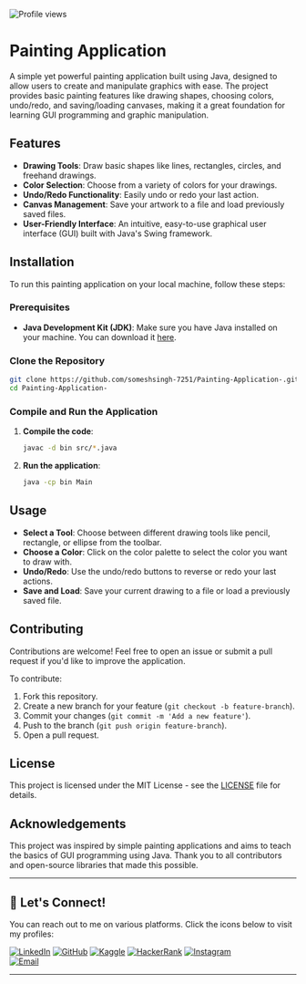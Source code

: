 ![Profile views](https://komarev.com/ghpvc/?username=someshsingh-7251)

# Painting Application

A simple yet powerful painting application built using Java, designed to allow users to create and manipulate graphics with ease. The project provides basic painting features like drawing shapes, choosing colors, undo/redo, and saving/loading canvases, making it a great foundation for learning GUI programming and graphic manipulation.

## Features

- **Drawing Tools**: Draw basic shapes like lines, rectangles, circles, and freehand drawings.
- **Color Selection**: Choose from a variety of colors for your drawings.
- **Undo/Redo Functionality**: Easily undo or redo your last action.
- **Canvas Management**: Save your artwork to a file and load previously saved files.
- **User-Friendly Interface**: An intuitive, easy-to-use graphical user interface (GUI) built with Java's Swing framework.


## Installation

To run this painting application on your local machine, follow these steps:

### Prerequisites

- **Java Development Kit (JDK)**: Make sure you have Java installed on your machine. You can download it [here](https://www.oracle.com/java/technologies/javase-downloads.html).

### Clone the Repository

```bash
git clone https://github.com/someshsingh-7251/Painting-Application-.git
cd Painting-Application-
```

### Compile and Run the Application

1. **Compile the code**:

   ```bash
   javac -d bin src/*.java
   ```

2. **Run the application**:

   ```bash
   java -cp bin Main
   ```

## Usage

- **Select a Tool**: Choose between different drawing tools like pencil, rectangle, or ellipse from the toolbar.
- **Choose a Color**: Click on the color palette to select the color you want to draw with.
- **Undo/Redo**: Use the undo/redo buttons to reverse or redo your last actions.
- **Save and Load**: Save your current drawing to a file or load a previously saved file.

## Contributing

Contributions are welcome! Feel free to open an issue or submit a pull request if you'd like to improve the application.

To contribute:
1. Fork this repository.
2. Create a new branch for your feature (`git checkout -b feature-branch`).
3. Commit your changes (`git commit -m 'Add a new feature'`).
4. Push to the branch (`git push origin feature-branch`).
5. Open a pull request.

## License

This project is licensed under the MIT License - see the [LICENSE](LICENSE) file for details.

## Acknowledgements

This project was inspired by simple painting applications and aims to teach the basics of GUI programming using Java. Thank you to all contributors and open-source libraries that made this possible.

---


## 🤝 Let's Connect!

You can reach out to me on various platforms. Click the icons below to visit my profiles:

[![LinkedIn](https://img.shields.io/badge/LinkedIn-0A66C2?style=for-the-badge&logo=linkedin&logoColor=white)](https://www.linkedin.com/in/somesh-singh-2aa796229/) 
[![GitHub](https://img.shields.io/badge/GitHub-181717?style=for-the-badge&logo=github&logoColor=white)](https://github.com/someshsingh-7251) 
[![Kaggle](https://img.shields.io/badge/Kaggle-20BEFF?style=for-the-badge&logo=kaggle&logoColor=white)](https://www.kaggle.com/someshsingh7251) 
[![HackerRank](https://img.shields.io/badge/HackerRank-2EC866?style=for-the-badge&logo=hackerrank&logoColor=white)](https://www.hackerrank.com/profile/somesh572000) 
[![Instagram](https://img.shields.io/badge/Instagram-E4405F?style=for-the-badge&logo=instagram&logoColor=white)](https://www.instagram.com/officialsomeshchinkusingh?igsh=MWsxY2N6Y2tpbjA5bQ==)  
[![Email](https://img.shields.io/badge/Email-D14836?style=for-the-badge&logo=gmail&logoColor=white)](mailto:somesh572000@gmail.com)


---
